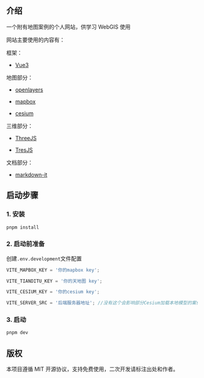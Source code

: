 ## 介绍

一个附有地图案例的个人网站，供学习 WebGIS 使用

网站主要使用的内容有：

框架：

- [Vue3](https://v3.cn.vuejs.org/)

地图部分：

- [openlayers](https://openlayers.org/)

- [mapbox](https://www.mapbox.com/)

- [cesium](https://cesium.com/)

三维部分：

- [ThreeJS](https://threejs.org/)

- [TresJS](https://tresjs.org)

文档部分：

- [markdown-it](https://github.com/markdown-it/markdown-it)

## 启动步骤

### 1. 安装

```js
pnpm install
```

### 2. 启动前准备

创建`.env.development`文件配置

```js
VITE_MAPBOX_KEY = '你的mapbox key';

VITE_TIANDITU_KEY = '你的天地图 key';

VITE_CESIUM_KEY = '你的cesium key';

VITE_SERVER_SRC = '后端服务器地址'; //没有这个会影响部分Cesium加载本地模型的案例
```

### 3. 启动

```js
pnpm dev
```

## 版权

本项目遵循 MIT 开源协议，支持免费使用，二次开发请标注出处和作者。
